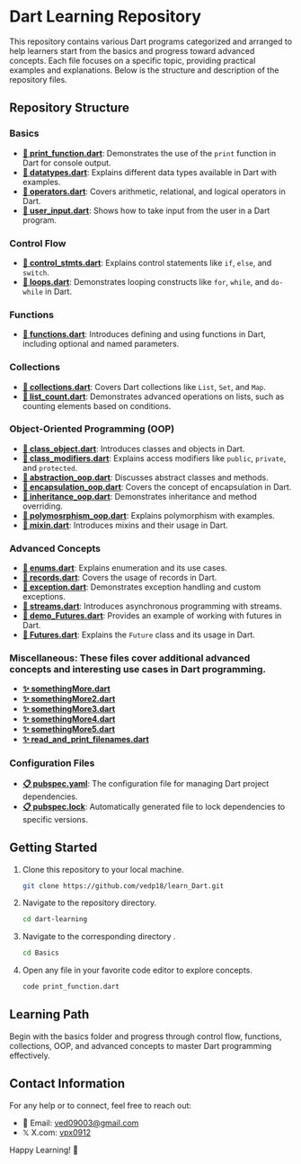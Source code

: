 # Dart Learning Repository

This repository contains various Dart programs categorized and arranged to help learners start from the basics and progress toward advanced concepts. Each file focuses on a specific topic, providing practical examples and explanations. Below is the structure and description of the repository files.

## Repository Structure

### Basics
- **[📄 print_function.dart](https://github.com/vedp18/learn_Dart/blob/main/Basics/print_function.dart)**: Demonstrates the use of the `print` function in Dart for console output.
- **[📄 datatypes.dart](https://github.com/vedp18/learn_Dart/blob/main/Basics/datatypes.dart)**: Explains different data types available in Dart with examples.
- **[📄 operators.dart](https://github.com/vedp18/learn_Dart/blob/main/Basics/operators.dart)**: Covers arithmetic, relational, and logical operators in Dart.
- **[📄 user_input.dart](https://github.com/vedp18/learn_Dart/blob/main/Basics/user_input.dart)**: Shows how to take input from the user in a Dart program.

### Control Flow
- **[📄 control_stmts.dart](https://github.com/vedp18/learn_Dart/blob/main/Control_Flow/control_stmts.dart)**: Explains control statements like `if`, `else`, and `switch`.
- **[📄 loops.dart](https://github.com/vedp18/learn_Dart/blob/main/Control_Flow/loops.dart)**: Demonstrates looping constructs like `for`, `while`, and `do-while` in Dart.

### Functions
- **[📄 functions.dart](https://github.com/vedp18/learn_Dart/blob/main/Functions/functions.dart)**: Introduces defining and using functions in Dart, including optional and named parameters.

### Collections
- **[📄 collections.dart](https://github.com/vedp18/learn_Dart/blob/main/Collections/collections.dart)**: Covers Dart collections like `List`, `Set`, and `Map`.
- **[📄 list_count.dart](https://github.com/vedp18/learn_Dart/blob/main/Collections/list_count.dart)**: Demonstrates advanced operations on lists, such as counting elements based on conditions.

### Object-Oriented Programming (OOP)
- **[📄 class_object.dart](https://github.com/vedp18/learn_Dart/blob/main/OOP/class_object.dart)**: Introduces classes and objects in Dart.
- **[📄 class_modifiers.dart](https://github.com/vedp18/learn_Dart/blob/main/OOP/class_modifiers.dart)**: Explains access modifiers like `public`, `private`, and `protected`.
- **[📄 abstraction_oop.dart](https://github.com/vedp18/learn_Dart/blob/main/OOP/abstraction_oop.dart)**: Discusses abstract classes and methods.
- **[📄 encapsulation_oop.dart](https://github.com/vedp18/learn_Dart/blob/main/OOP/encapsulation_oop.dart)**: Covers the concept of encapsulation in Dart.
- **[📄 inheritance_oop.dart](https://github.com/vedp18/learn_Dart/blob/main/OOP/inheritance_oop.dart)**: Demonstrates inheritance and method overriding.
- **[📄 polymosrphism_oop.dart](https://github.com/vedp18/learn_Dart/blob/main/OOP/polymosrphism_oop.dart)**: Explains polymorphism with examples.
- **[📄 mixin.dart](https://github.com/vedp18/learn_Dart/blob/main/OOP/mixin.dart)**: Introduces mixins and their usage in Dart.

### Advanced Concepts
- **[📄 enums.dart](https://github.com/vedp18/learn_Dart/blob/main/Advanced_Concepts/enums.dart)**: Explains enumeration and its use cases.
- **[📄 records.dart](https://github.com/vedp18/learn_Dart/blob/main/Advanced_Concepts/records.dart)**: Covers the usage of records in Dart.
- **[📄 exception.dart](https://github.com/vedp18/learn_Dart/blob/main/Advanced_Concepts/exception.dart)**: Demonstrates exception handling and custom exceptions.
- **[📄 streams.dart](https://github.com/vedp18/learn_Dart/blob/main/Advanced_Concepts/streams.dart)**: Introduces asynchronous programming with streams.
- **[📄 demo_Futures.dart](https://github.com/vedp18/learn_Dart/blob/main/Advanced_Concepts/demo_Futures.dart)**: Provides an example of working with futures in Dart.
- **[📄 Futures.dart](https://github.com/vedp18/learn_Dart/blob/main/Advanced_Concepts/Futures.dart)**: Explains the `Future` class and its usage in Dart.

### Miscellaneous: These files cover additional advanced concepts and interesting use cases in Dart programming.
- **[✨ somethingMore.dart](https://github.com/vedp18/learn_Dart/blob/main/Miscellaneous/somethingMore.dart)**
- **[✨ somethingMore2.dart](https://github.com/vedp18/learn_Dart/blob/main/Miscellaneous/somethingMore2.dart)**
- **[✨ somethingMore3.dart](https://github.com/vedp18/learn_Dart/blob/main/Miscellaneous/somethingMore3.dart)**
- **[✨ somethingMore4.dart](https://github.com/vedp18/learn_Dart/blob/main/Miscellaneous/somethingMore4.dart)**
- **[✨ somethingMore5.dart](https://github.com/vedp18/learn_Dart/blob/main/Miscellaneous/somethingMore5.dart)**
- **[✨ read_and_print_filenames.dart](https://github.com/vedp18/learn_Dart/blob/main/Miscellaneous/read_and_print_filenames.dart)**

### Configuration Files
- **[📋 pubspec.yaml](https://github.com/vedp18/learn_Dart/blob/main/pubspec.yaml)**: The configuration file for managing Dart project dependencies.
- **[📋 pubspec.lock](https://github.com/vedp18/learn_Dart/blob/main/pubspec.lock)**: Automatically generated file to lock dependencies to specific versions.

## Getting Started
1. Clone this repository to your local machine.
   ```bash
   git clone https://github.com/vedp18/learn_Dart.git
   ```
2. Navigate to the repository directory.
   ```bash
   cd dart-learning
   ```
3. Navigate to the corresponding directory .
   ```bash
   cd Basics
   ```
4. Open any file in your favorite code editor to explore concepts.
   ```bash
   code print_function.dart
   ```

## Learning Path
Begin with the basics folder and progress through control flow, functions, collections, OOP, and advanced concepts to master Dart programming effectively.

## Contact Information
For any help or to connect, feel free to reach out:
- 📧 Email: [ved09003@gmail.com](mailto:ved09003@gmail.com)
-  𝕏  X.com: [vpx0912](https://x.com/vpx0912)

Happy Learning! 🎉

